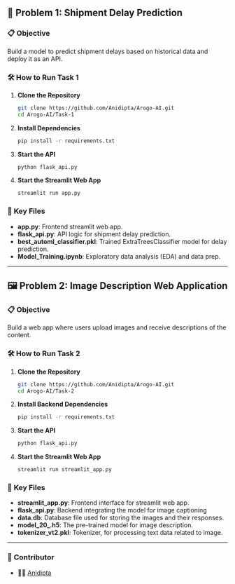 ## 🚛 **Problem 1: Shipment Delay Prediction**  

### 📋 **Objective**  
Build a model to predict shipment delays based on historical data and deploy it as an API.

### 🛠️ **How to Run Task 1**  

1. **Clone the Repository**  
   ```bash  
   git clone https://github.com/Anidipta/Arogo-AI.git 
   cd Arogo-AI/Task-1 
   ```

2. **Install Dependencies**  
   ```bash  
   pip install -r requirements.txt  
   ```

3. **Start the API**  
   ```bash  
   python flask_api.py 
   ```

4. **Start the Streamlit Web App**  
     ```bash
     streamlit run app.py
     ```

### 📂 **Key Files**  
- **app.py**: Frontend streamlit web app.
- **flask_api.py**: API logic for shipment delay prediction.  
- **best_automl_classifier.pkl**: Trained ExtraTreesClassifier model for delay prediction.  
- **Model_Training.ipynb**: Exploratory data analysis (EDA) and data prep.  

---

## 🖼️ **Problem 2: Image Description Web Application**  

### 📋 **Objective**  
Build a web app where users upload images and receive descriptions of the content.

### 🛠️ **How to Run Task 2**  

1. **Clone the Repository**  
   ```bash  
   git clone https://github.com/Anidipta/Arogo-AI.git  
   cd Arogo-AI/Task-2 
   ```

2. **Install Backend Dependencies**  
   ```bash  
   pip install -r requirements.txt  
   ```

3. **Start the API**  
   ```bash  
   python flask_api.py 
   ```

4. **Start the Streamlit Web App**  
     ```bash
     streamlit run streamlit_app.py
     ```

### 📂 **Key Files**  
- **streamlit_app.py**: Frontend interface for streamlit web app.
- **flask_api.py**: Backend integrating the model for image captioning
- **data.db**: Database file used for storing the images and their responses.
- **model_20_.h5**: The pre-trained model for image description.
- **tokenizer_vt2.pkl**: Tokenizer, for processing text data related to image.

---

### 🤝 **Contributor**  
- 👨‍💻 [Anidipta](https://github.com/Anidipta)  
